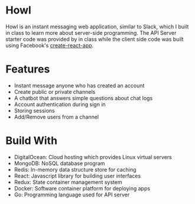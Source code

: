 # Howl

Howl is an instant messaging web application, similar to Slack, which I built in class to learn more about server-side programming. The API Server starter code was provided by in class while the client side code was built using Facebook's [create-react-app](https://github.com/facebookincubator/create-react-app).

# Features
- Instant message anyone who has created an account
- Create public or private channels
- A chatbot that answers simple questions about chat logs
- Account authentication during sign in
- Storing sessions
- Add/Remove users from a channel

# Build With
- DigitalOcean: Cloud hosting which provides Linux virtual servers
- MongoDB: NoSQL database program
- Redis: In-memory data structure store for caching
- React: Javascript library for building user interfaces
- Redux: State container management system
- Docker: Software container platform for deploying apps
- Go: Programming language used for API server
